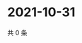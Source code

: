 # 2021-10-31

共 0 条

<!-- BEGIN WEIBO -->
<!-- 最后更新时间 Sun Oct 31 2021 16:10:05 GMT+0800 (China Standard Time) -->

<!-- END WEIBO -->
